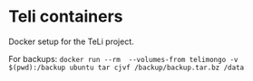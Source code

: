 Teli containers
===============

Docker setup for the TeLi project.

For backups: `docker run --rm  --volumes-from telimongo -v $(pwd):/backup ubuntu tar cjvf /backup/backup.tar.bz /data`

